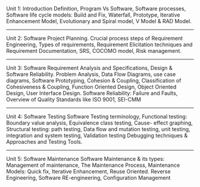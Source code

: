 Unit 1: Introduction
Definition, Program Vs Software, Software processes, Software life cycle models: Build and Fix, Waterfall, Prototype,
Iterative Enhancement Model, Evolutionary and Spiral model, V Model & RAD Model.

---

Unit 2: Software Project Planning.
Crucial process steps of Requirement Engineering, Types of requirements, Requirement Elicitation techniques and
Requirement Documentation, SRS, COCOMO model, Risk management.

---

Unit 3: Software Requirement Analysis and Specifications, Design & Software Reliability.
Problem Analysis, Data Flow Diagrams, use case diagrams, Software Prototyping, Cohesion & Coupling, Classification
of Cohesiveness & Coupling, Function Oriented Design, Object Oriented Design, User Interface Design. Software
Reliability: Failure and Faults, Overview of Quality Standards like ISO 9001, SEI-CMM

---

Unit 4: Software Testing
Software Testing terminology, Functional testing: Boundary value analysis, Equivalence class testing, Cause- effect
graphing, Structural testing: path testing, Data flow and mutation testing, unit testing, integration and system testing,
Validation testing Debugging techniques & Approaches and Testing Tools.

---

Unit 5: Software Maintenance
Software Maintenance & its types: Management of maintenance, The Maintenance Process, Maintenance Models:
Quick fix, Iterative Enhancement, Reuse Oriented. Reverse Engineering, Software RE-engineering, Configuration
Management
